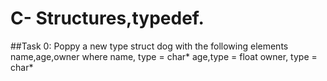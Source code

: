 # C- Structures,typedef.
##Task 0:
Poppy a new type struct dog with the following elements
name,age,owner
where 
name, type = char*
age,type = float
owner, type = char*
